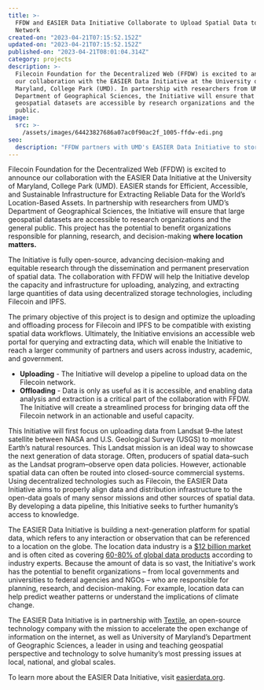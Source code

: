 ```yaml
---
title: >-
  FFDW and EASIER Data Initiative Collaborate to Upload Spatial Data to Filecoin
  Network
created-on: "2023-04-21T07:15:52.152Z"
updated-on: "2023-04-21T07:15:52.152Z"
published-on: "2023-04-21T08:01:04.314Z"
category: projects
description: >-
  Filecoin Foundation for the Decentralized Web (FFDW) is excited to announce
  our collaboration with the EASIER Data Initiative at the University of
  Maryland, College Park (UMD). In partnership with researchers from UMD’s
  Department of Geographical Sciences, the Initiative will ensure that large
  geospatial datasets are accessible by research organizations and the general
  public.
image:
  src: >-
    /assets/images/64423827686a07ac0f90ac2f_1005-ffdw-edi.png
seo:
  description: "FFDW partners with UMD's EASIER Data Initiative to store and distribute large geospatial datasets on Filecoin, making critical location data accessible to researchers worldwide."
---
```


Filecoin Foundation for the Decentralized Web (FFDW) is excited to announce our collaboration with the EASIER Data Initiative at the University of Maryland, College Park (UMD). EASIER stands for Efficient, Accessible, and Sustainable Infrastructure for Extracting Reliable Data for the World’s Location-Based Assets. In partnership with researchers from UMD’s Department of Geographical Sciences, the Initiative will ensure that large geospatial datasets are accessible to research organizations and the general public. This project has the potential to benefit organizations responsible for planning, research, and decision-making **where location matters.**

The Initiative is fully open-source, advancing decision-making and equitable research through the dissemination and permanent preservation of spatial data. The collaboration with FFDW will help the Initiative develop the capacity and infrastructure for uploading, analyzing, and extracting large quantities of data using decentralized storage technologies, including Filecoin and IPFS.

The primary objective of this project is to design and optimize the uploading and offloading process for Filecoin and IPFS to be compatible with existing spatial data workflows. Ultimately, the Initiative envisions an accessible web portal for querying and extracting data, which will enable the Initiative to reach a larger community of partners and users across industry, academic, and government.

- **Uploading** - The Initiative will develop a pipeline to upload data on the Filecoin network.
- **Offloading** - Data is only as useful as it is accessible, and enabling data analysis and extraction is a critical part of the collaboration with FFDW. The Initiative will create a streamlined process for bringing data off the Filecoin network in an actionable and useful capacity.

This Initiative will first focus on uploading data from Landsat 9–the latest satellite between NASA and U.S. Geological Survey (USGS) to monitor Earth’s natural resources. This Landsat mission is an ideal way to showcase the next generation of data storage. Often, producers of spatial data–such as the Landsat program–observe open data policies. However, actionable spatial data can often be routed into closed-source commercial systems. Using decentralized technologies such as Filecoin, the EASIER Data Initiative aims to properly align data and distribution infrastructure to the open-data goals of many sensor missions and other sources of spatial data. By developing a data pipeline, this Initiative seeks to further humanity’s access to knowledge.

The EASIER Data Initiative is building a next-generation platform for spatial data, which refers to any interaction or observation that can be referenced to a location on the globe. The location data industry is a [$12 billion market](https://themarkup.org/privacy/2021/09/30/theres-a-multibillion-dollar-market-for-your-phones-location-data) and is often cited as covering [60-80% of global data products](https://www.esri.com/content/dam/esrisites/sitecore-archive/Files/Pdfs/library/whitepapers/pdfs/reveal-more-value.pdf) according to industry experts. Because the amount of data is so vast, the Initiative's work has the potential to benefit organizations – from local governments and universities to federal agencies and NGOs – who are responsible for planning, research, and decision-making. For example, location data can help predict weather patterns or understand the implications of climate change.

The EASIER Data Initiative is in partnership with [Textile](https://linktr.ee/textileio), an open-source technology company with the mission to accelerate the open exchange of information on the internet, as well as University of Maryland’s Department of Geographic Sciences, a leader in using and teaching geospatial perspective and technology to solve humanity’s most pressing issues at local, national, and global scales.

To learn more about the EASIER Data Initiative, visit [easierdata.org](https://easierdata.org).
